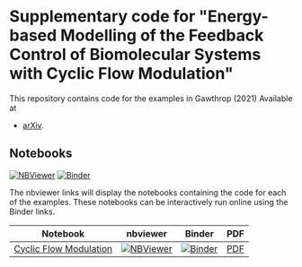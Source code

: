 # Supplementary code for "Energy-based Modelling of the Feedback Control of Biomolecular Systems with Cyclic Flow Modulation"

This repository contains code for the examples in Gawthrop (2021)
Available at 

- [arXiv](https://arxiv.org/abs/2007.14762).

## Notebooks
[![NBViewer](https://github.com/jupyter/design/blob/master/logos/Badges/nbviewer_badge.svg)](https://nbviewer.jupyter.org/github/gawthrop/tmp/tree/main/) [![Binder](https://mybinder.org/badge_logo.svg)](https://mybinder.org/v2/gh/gawthrop/tmp/main)

The nbviewer links will display the notebooks containing the code for each of the examples. These notebooks can be interactively run online using the Binder links.

Notebook | nbviewer | Binder | PDF
--- | --- | --- | ---
[Cyclic Flow Modulation](https://github.com/gawthrop/Gaw21/blob/main/CFM.ipynb)|[![NBViewer](https://github.com/jupyter/design/blob/master/logos/Badges/nbviewer_badge.svg)](https://nbviewer.jupyter.org/github/gawthrop/Gaw21/blob/main/CFM.ipynb)|[![Binder](https://mybinder.org/badge_logo.svg)](https://mybinder.org/v2/gh/gawthrop/Gaw21/main?filepath=CFM.ipynb)| [PDF](https://github.com/gawthrop/Gaw21/blob/main/CFM.pdf)

